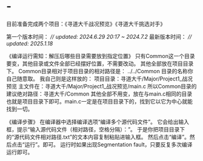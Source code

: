 # -
目前准备完成两个项目：《寻道大千战况预览》《寻道大千挑选对手》

第一个版本时间：
_// updated: 2024.6.29 20:17 ~ 2024.7.2_
最新版本时间：
_// updated: 2025.1.18_

《编译运行需知：解压后哪些目录需要放到指定位置》
只有Common这一个目录要变，其他目录或文件全部已经摆好位置，不需要改动。
其他全部放在项目目录下。
Common目录相对于项目目录的相对路径是：
../../Common
目录的名称你自己随意取。
我自己则是这样放的：
项目目录：寻道大千/Major/Project1_战况预览
主文件在：寻道大千/Major/Project1_战况预览/main.c
所以Common目录的建议绝对路径：寻道大千/Common
其他全部不用变，放在与main.c相同的目录也就是项目目录下即可。main.c一定是在项目目录下的，找到它以它为中心就能找到一切。

《编译步骤》
在编译器中选择编译选项“编译多个源代码文件”。
它会给出输入框，提示“输入源代码文件（相对路径，空格分隔）：”。
于是你把项目目录下的“源代码文件相对路径.txt”的文本内容复制粘贴进输入框。
然后点击“编译”。然后点击“运行”。即可。
运行时如果出现Segmentation fault，只要反复多次编译运行即可。
